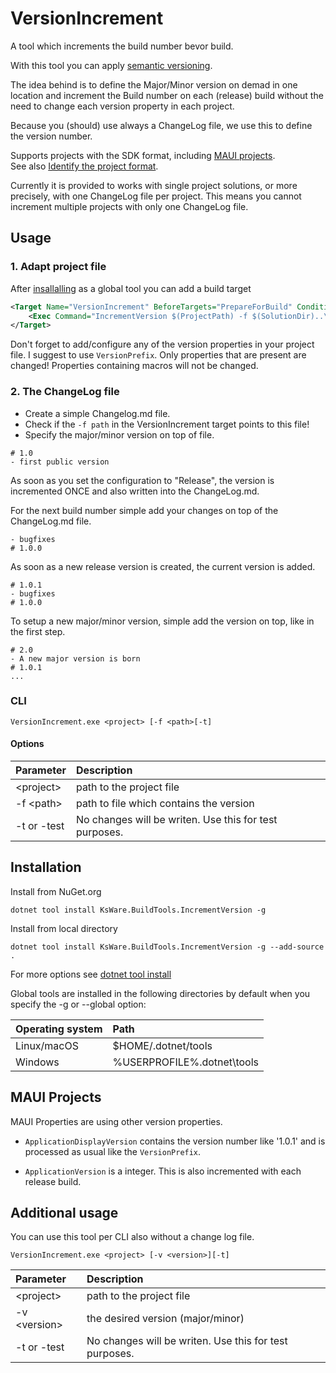 # VersionIncrement

A tool which increments the build number bevor build.

With this tool you can apply [semantic versioning](https://semver.org/lang/de/).

The idea behind is to define the Major/Minor version on demad in one location and increment the Build number on each (release) build without the need to change each version property in each project.

Because you (should) use always a ChangeLog file, we use this to define the version number. 

Supports projects with the SDK format, including [MAUI projects](#MAUI-projects).  
See also [Identify the project format](https://docs.microsoft.com/en-us/nuget/resources/check-project-format).

Currently it is provided to works with single project solutions, or more precisely, with one ChangeLog file per project. 
This means you cannot increment multiple projects with only one ChangeLog file.

## Usage

### 1. Adapt project file

After [insallalling](#installation) as a global tool you can add a build target

```xml
<Target Name="VersionIncrement" BeforeTargets="PrepareForBuild" Condition="$(Configuration)=='Release'">
	<Exec Command="IncrementVersion $(ProjectPath) -f $(SolutionDir)..\ChangeLog.md" />
</Target>
```
Don't forget to add/configure any of the version properties in your project file. 
I suggest to use `VersionPrefix`. 
Only properties that are present are changed! 
Properties containing macros will not be changed.

### 2. The ChangeLog file
 - Create a simple Changelog.md file.  
 - Check if the  `-f path` in the VersionIncrement target points to this file!  
 - Specify the major/minor version on top of file.

```
# 1.0
- first public version
```

As soon as you set the configuration to "Release", the version is incremented ONCE and also written into the ChangeLog.md.

For the next build number simple add your changes on top of the ChangeLog.md file. 
```
- bugfixes
# 1.0.0
```
As soon as a new release version is created, the current version is added.
```
# 1.0.1
- bugfixes
# 1.0.0
```
To setup a new major/minor version, simple add the version on top, like in the first step.
```
# 2.0
- A new major version is born
# 1.0.1
...
```

### CLI

`VersionIncrement.exe <project> [-f <path>[-t]`

#### Options
| Parameter | Description
|:--|:---|
| \<project>    | path to the project file
| -f \<path>   | path to file which contains the version
| -t or -test  | No changes will be writen. Use this for test purposes.

## Installation

Install from NuGet.org

```CLI
dotnet tool install KsWare.BuildTools.IncrementVersion -g
```

Install from local directory

```CLI
dotnet tool install KsWare.BuildTools.IncrementVersion -g --add-source .
```
For more options see [dotnet tool install](https://docs.microsoft.com/en-us/dotnet/core/tools/dotnet-tool-install)

Global tools are installed in the following directories by default when you specify the -g or --global option:

| Operating system |	Path
|:--|:--
| Linux/macOS |	$HOME/.dotnet/tools
| Windows |	%USERPROFILE%\.dotnet\tools

## MAUI Projects

MAUI Properties are using other version properties. 

 - `ApplicationDisplayVersion` contains the version number like '1.0.1' and is processed as usual like the `VersionPrefix`. 

 - `ApplicationVersion` is a integer. This is also incremented with each release build.

 ## Additional usage

 You can use this tool per CLI also without a change log file.

 `VersionIncrement.exe <project> [-v <version>][-t]`

 | Parameter | Description
|:--|:---|
| \<project>    | path to the project file
| -v \<version>   | the desired version (major/minor)
| -t or -test  | No changes will be writen. Use this for test purposes.